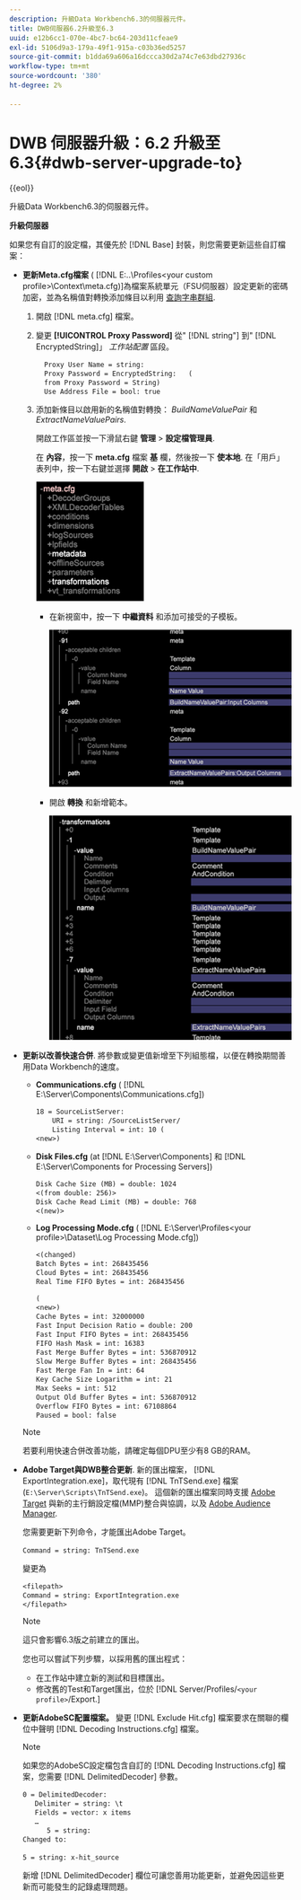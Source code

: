```yaml
---
description: 升級Data Workbench6.3的伺服器元件。
title: DWB伺服器6.2升級至6.3
uuid: e12b6cc1-070e-4bc7-bc64-203d11cfeae9
exl-id: 5106d9a3-179a-49f1-915a-c03b36ed5257
source-git-commit: b1dda69a606a16dccca30d2a74c7e63dbd27936c
workflow-type: tm+mt
source-wordcount: '380'
ht-degree: 2%

---
```


# DWB 伺服器升級：6.2 升級至 6.3{#dwb-server-upgrade-to}

{{eol}}

升級Data Workbench6.3的伺服器元件。

**升級伺服器**

如果您有自訂的設定檔，其優先於 [!DNL Base] 封裝，則您需要更新這些自訂檔案：

* **更新Meta.cfg檔案** ( [!DNL E:\..\Profiles\<your custom profile>\Context\meta.cfg)]為檔案系統單元（FSU伺服器）設定更新的密碼加密，並為名稱值對轉換添加條目以利用 [查詢字串群組](../../../../home/c-inst-svr/c-upgrd-uninst-sftwr/c-upgrd-sftwr/c-6-2-to-6-3-upgrade.md#concept-42f74911b5714219a359b719badac8e0).

   1. 開啟 [!DNL meta.cfg] 檔案。
   1. 變更 **[!UICONTROL Proxy Password]** 從&quot; [!DNL string"] 到&quot; [!DNL EncryptedString]」 *工作站配置* 區段。

      ```
        Proxy User Name = string:
        Proxy Password = EncryptedString:   (
        from Proxy Password = String)
        Use Address File = bool: true
      ```

   1. 添加新條目以啟用新的名稱值對轉換： *BuildNameValuePair* 和 *ExtractNameValuePairs*.

      開啟工作區並按一下滑鼠右鍵 **管理** > **設定檔管理員**.

      在 **內容**，按一下 **meta.cfg** 檔案 **基** 欄，然後按一下 **使本地**. 在「用戶」表列中，按一下右鍵並選擇 **開啟** > **在工作站中**.

      ![](assets/meta_cfg.png)

      * 在新視窗中，按一下 **中繼資料** 和添加可接受的子模板。

         ![](assets/meta_cfg_child.png)

      * 開啟 **轉換** 和新增範本。

         ![](assets/meta_cfg_template.png)

* **更新以改善快速合併**. 將參數或變更值新增至下列組態檔，以便在轉換期間善用Data Workbench的速度。

   * **Communications.cfg** ( [!DNL E:\Server\Components\Communications.cfg])

      ```
      18 = SourceListServer:
          URI = string: /SourceListServer/
          Listing Interval = int: 10 (
      <new>)
      ```

   * **Disk Files.cfg** (at [!DNL E:\Server\Components] 和 [!DNL E:\Server\Components for Processing Servers])

      ```
      Disk Cache Size (MB) = double: 1024
      <(from double: 256)>
      Disk Cache Read Limit (MB) = double: 768
      <(new)>
      ```

   * **Log Processing Mode.cfg** ( [!DNL E:\Server\Profiles\<your profile>\Dataset\Log Processing Mode.cfg])

      ```
      <(changed)
      Batch Bytes = int: 268435456
      Cloud Bytes = int: 268435456
      Real Time FIFO Bytes = int: 268435456
      ```

      ```
      (
      <new>)
      Cache Bytes = int: 32000000
      Fast Input Decision Ratio = double: 200
      Fast Input FIFO Bytes = int: 268435456
      FIFO Hash Mask = int: 16383
      Fast Merge Buffer Bytes = int: 536870912
      Slow Merge Buffer Bytes = int: 268435456
      Fast Merge Fan In = int: 64
      Key Cache Size Logarithm = int: 21
      Max Seeks = int: 512
      Output Old Buffer Bytes = int: 536870912
      Overflow FIFO Bytes = int: 67108864
      Paused = bool: false
      ```
   >[!NOTE]
   >
   >若要利用快速合併改善功能，請確定每個DPU至少有8 GB的RAM。

* **Adobe Target與DWB整合更新**. 新的匯出檔案， [!DNL ExportIntegration.exe]，取代現有 [!DNL TnTSend.exe] 檔案(`E:\Server\Scripts\TnTSend.exe`)。 這個新的匯出檔案同時支援 [Adobe Target](https://www.adobe.com/marketing/target.html) 與新的主行銷設定檔(MMP)整合與協調，以及 [Adobe Audience Manager](https://www.adobe.com/analytics/audience-manager.html).

   您需要更新下列命令，才能匯出Adobe Target。

   `Command = string: TnTSend.exe`

   變更為

   ```
   <filepath>
   Command = string: ExportIntegration.exe
   </filepath>
   ```

   >[!NOTE]
   >
   >這只會影響6.3版之前建立的匯出。

   您也可以嘗試下列步驟，以採用舊的匯出程式：

   * 在工作站中建立新的測試和目標匯出。
   * 修改舊的Test和Target匯出，位於 [!DNL Server/Profiles/`<your profile>`/Export.]

* **更新AdobeSC配置檔案。** 變更 [!DNL Exclude Hit.cfg] 檔案要求在關聯的欄位中聲明 [!DNL Decoding Instructions.cfg] 檔案。

   >[!NOTE]
   >
   >如果您的AdobeSC設定檔包含自訂的 [!DNL Decoding Instructions.cfg] 檔案，您需要 [!DNL DelimitedDecoder] 參數。

   ```
   0 = DelimitedDecoder:
      Delimiter = string: \t
      Fields = vector: x items
      …
         5 = string:
   Changed to:
   
   5 = string: x-hit_source
   ```

   新增 [!DNL DelimitedDecoder] 欄位可讓您善用功能更新，並避免因這些更新而可能發生的記錄處理問題。
